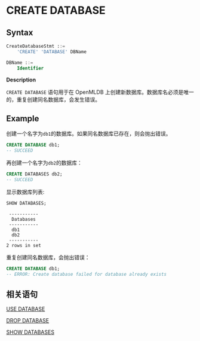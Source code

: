 # CREATE DATABASE

## Syntax

```sql
CreateDatabaseStmt ::=
    'CREATE' 'DATABASE' DBName

DBName ::=
    Identifier
```

**Description**

`CREATE DATABASE` 语句用于在 OpenMLDB 上创建新数据库。数据库名必须是唯一的，重复创建同名数据库，会发生错误。

## **Example**

创建一个名字为`db1`的数据库。如果同名数据库已存在，则会抛出错误。

```sql
CREATE DATABASE db1;
-- SUCCEED
```

再创建一个名字为`db2`的数据库：

```sql
CREATE DATABASES db2;
-- SUCCEED
```

显示数据库列表:

```sql
SHOW DATABASES;
```

```
 ----------- 
  Databases  
 ----------- 
  db1        
  db2        
 ----------- 
2 rows in set
```

重复创建同名数据库，会抛出错误：

```sql
CREATE DATABASE db1;
-- ERROR: Create database failed for database already exists
```



## 相关语句

[USE DATABASE](../ddl/USE_DATABASE_STATEMENT.md)

[DROP DATABASE](./DROP_DATABASE_STATEMENT.md)

[SHOW DATABASES](../ddl/SHOW_STATEMENT.md#show-databases)